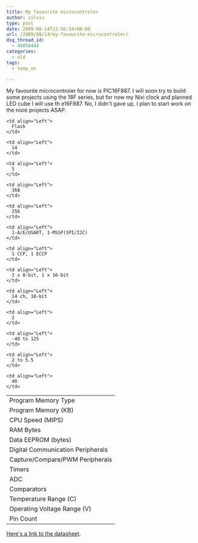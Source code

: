 ```yaml
---
title: My favourite microcontroler
author: silviu
type: post
date: 2009-08-14T12:56:54+00:00
url: /2009/08/14/my-favourite-microcontroler/
dsq_thread_id:
  - 48858444
categories:
  - old
tags:
  - temp_on

---
```

My favourite microcontroler for now is PIC16F887. I will soon try to build some projects using the 18F series, but for now my Nixi clock and planned LED cube I will use th e16F887. No, I didn't gave up, I plan to start work on the nixie projects ASAP.

<table id="tblParams" style="border-collapse: collapse" border="0" cellspacing="0" cellpadding="1">
  <tr class="GridItem" align="Center">
    <td align="Left">
      Program Memory Type
    </td>
    
    <td align="Left">
      Flash
    </td>
  </tr>
  
  <tr class="GridAltItem" align="Center">
    <td align="Left">
      Program Memory (KB)
    </td>
    
    <td align="Left">
      14
    </td>
  </tr>
  
  <tr class="GridItem" align="Center">
    <td align="Left">
      CPU Speed (MIPS)
    </td>
    
    <td align="Left">
      5
    </td>
  </tr>
  
  <tr class="GridAltItem" align="Center">
    <td align="Left">
      RAM Bytes
    </td>
    
    <td align="Left">
      368
    </td>
  </tr>
  
  <tr class="GridItem" align="Center">
    <td align="Left">
      Data EEPROM (bytes)
    </td>
    
    <td align="Left">
      256
    </td>
  </tr>
  
  <tr class="GridAltItem" align="Center">
    <td align="Left">
      Digital Communication Peripherals
    </td>
    
    <td align="Left">
      1-A/E/USART, 1-MSSP(SPI/I2C)
    </td>
  </tr>
  
  <tr class="GridItem" align="Center">
    <td align="Left">
      Capture/Compare/PWM Peripherals
    </td>
    
    <td align="Left">
      1 CCP, 1 ECCP
    </td>
  </tr>
  
  <tr class="GridAltItem" align="Center">
    <td align="Left">
      Timers
    </td>
    
    <td align="Left">
      2 x 8-bit, 1 x 16-bit
    </td>
  </tr>
  
  <tr class="GridItem" align="Center">
    <td align="Left">
      ADC
    </td>
    
    <td align="Left">
      14 ch, 10-bit
    </td>
  </tr>
  
  <tr class="GridAltItem" align="Center">
    <td align="Left">
      Comparators
    </td>
    
    <td align="Left">
      2
    </td>
  </tr>
  
  <tr class="GridItem" align="Center">
    <td align="Left">
      Temperature Range (C)
    </td>
    
    <td align="Left">
      -40 to 125
    </td>
  </tr>
  
  <tr class="GridAltItem" align="Center">
    <td align="Left">
      Operating Voltage Range (V)
    </td>
    
    <td align="Left">
      2 to 5.5
    </td>
  </tr>
  
  <tr class="GridItem" align="Center">
    <td align="Left">
      Pin Count
    </td>
    
    <td align="Left">
      40
    </td>
  </tr>
</table>

<a href="http://ww1.microchip.com/downloads/en/DeviceDoc/41291F.pdf" target="_blank" rel="noopener">Here's a link to the datasheet</a>.

<div id="_mcePaste" style="overflow: hidden;width: 1px;height: 1px">
  <table id="tblParams" style="border-collapse: collapse" border="0" cellspacing="0" cellpadding="1">
    <tr class="GridItem" align="Center">
      <td align="Left">
        Program Memory Type
      </td>
      
      <td align="Left">
        Flash
      </td>
    </tr>
    
    <tr class="GridAltItem" align="Center">
      <td align="Left">
        Program Memory (KB)
      </td>
      
      <td align="Left">
        14
      </td>
    </tr>
    
    <tr class="GridItem" align="Center">
      <td align="Left">
        CPU Speed (MIPS)
      </td>
      
      <td align="Left">
        5
      </td>
    </tr>
    
    <tr class="GridAltItem" align="Center">
      <td align="Left">
        RAM Bytes
      </td>
      
      <td align="Left">
        368
      </td>
    </tr>
    
    <tr class="GridItem" align="Center">
      <td align="Left">
        Data EEPROM (bytes)
      </td>
      
      <td align="Left">
        256
      </td>
    </tr>
    
    <tr class="GridAltItem" align="Center">
      <td align="Left">
        Digital Communication Peripherals
      </td>
      
      <td align="Left">
        1-A/E/USART, 1-MSSP(SPI/I2C)
      </td>
    </tr>
    
    <tr class="GridItem" align="Center">
      <td align="Left">
        Capture/Compare/PWM Peripherals
      </td>
      
      <td align="Left">
        1 CCP, 1 ECCP
      </td>
    </tr>
    
    <tr class="GridAltItem" align="Center">
      <td align="Left">
        Timers
      </td>
      
      <td align="Left">
        2 x 8-bit, 1 x 16-bit
      </td>
    </tr>
    
    <tr class="GridItem" align="Center">
      <td align="Left">
        ADC
      </td>
      
      <td align="Left">
        14 ch, 10-bit
      </td>
    </tr>
    
    <tr class="GridAltItem" align="Center">
      <td align="Left">
        Comparators
      </td>
      
      <td align="Left">
        2
      </td>
    </tr>
    
    <tr class="GridItem" align="Center">
      <td align="Left">
        Temperature Range (C)
      </td>
      
      <td align="Left">
        -40 to 125
      </td>
    </tr>
    
    <tr class="GridAltItem" align="Center">
      <td align="Left">
        Operating Voltage Range (V)
      </td>
      
      <td align="Left">
        2 to 5.5
      </td>
    </tr>
    
    <tr class="GridItem" align="Center">
      <td align="Left">
        Pin Count
      </td>
      
      <td align="Left">
        40
      </td>
    </tr>
  </table>
</div>